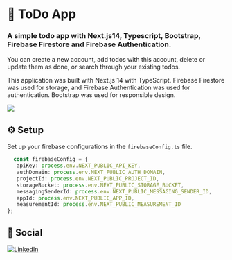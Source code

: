 
# 📒 ToDo App 
### A simple todo app with Next.js14, Typescript, Bootstrap, Firebase Firestore and Firebase Authentication.


You can create a new account, add todos with this account, delete or update them as done, or search through your existing todos.

This application was built with Next.js 14 with TypeScript. Firebase Firestore was used for storage, and Firebase Authentication was used for authentication. Bootstrap was used for responsible design.

<div>
   <img src="https://res.cloudinary.com/drzvwj9n9/image/upload/v1724501423/todoReadme_bzovtg.png"/>
</div>

## ⚙️ Setup

Set up your firebase configurations in the `firebaseConfig.ts` file.

```typescript
  const firebaseConfig = {
   apiKey: process.env.NEXT_PUBLIC_API_KEY,
   authDomain: process.env.NEXT_PUBLIC_AUTH_DOMAIN,
   projectId: process.env.NEXT_PUBLIC_PROJECT_ID,
   storageBucket: process.env.NEXT_PUBLIC_STORAGE_BUCKET,
   messagingSenderId: process.env.NEXT_PUBLIC_MESSAGING_SENDER_ID,
   appId: process.env.NEXT_PUBLIC_APP_ID,
   measurementId: process.env.NEXT_PUBLIC_MEASUREMENT_ID
};
```

## 🔗 Social

[![LinkedIn](https://img.shields.io/badge//SerkanDORAN-%230077B5.svg?style=for-the-badge&logo=linkedin&logoColor=white)](https://www.linkedin.com/in/serkandoran/)
